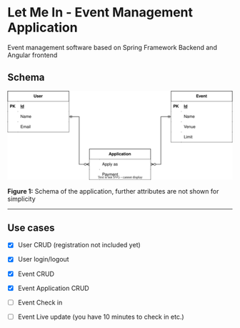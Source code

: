 # Let Me In - Event Management Application
Event management software based on Spring Framework Backend and Angular frontend

## Schema

![](diagram.svg)

**Figure 1:** Schema of the application, further attributes are not shown for simplicity

***

## Use cases
- [X] User CRUD (registration not included yet)
- [X] User login/logout

- [X] Event CRUD
- [X] Event Application CRUD
- [ ] Event Check in
- [ ] Event Live update (you have 10 minutes to check in etc.)
